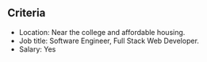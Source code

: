 ## Criteria

- Location: Near the college and affordable housing.
- Job title: Software Engineer, Full Stack Web Developer.
- Salary: Yes